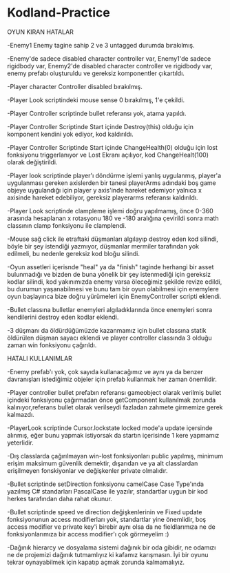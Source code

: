 # Kodland-Practice

OYUN KIRAN HATALAR

-Enemy1 Enemy tagine sahip 2 ve 3 untagged durumda bırakılmış.

-Enemy'de sadece disabled character controller var, Enemy1'de sadece rigidbody var, Enemy2'de disabled character controller ve rigidbody var, enemy prefabı oluşturuldu ve gereksiz komponentler çıkartıldı.

-Player character Controller disabled bırakılmış.

-Player Look scriptindeki mouse sense 0 bırakılmış, 1'e çekildi.

-Player Controller scriptinde bullet referansı yok, atama yapıldı.

-Player Controller Scriptinde Start içinde Destroy(this) olduğu için komponent kendini yok ediyor, kod kaldırıldı.

-Player Controller Scriptinde Start içinde ChangeHealth(0) olduğu için lost fonksiyonu triggerlanıyor ve Lost Ekranı açılıyor, kod ChangeHealt(100) olarak değiştirildi.

-Player look scriptinde player'ı döndürme işlemi yanlış uygulanmış, player'a uygulanması gereken axislerden bir tanesi playerArms adındaki boş game objeye uygulandığı için player y axis'inde hareket edemiyor yalnıca x axisinde hareket edebiliyor, gereksiz playerarms referansı kaldırıldı.

-Player Look scriptinde clampleme işlemi doğru yapılmamış, önce 0-360 arasında hesaplanan x rotasyonu 180 ve -180 aralığına çevirildi sonra math classının clamp fonksiyonu ile clamplendi.

-Mouse sağ click ile etraftaki düşmanları algılayıp destroy eden kod silindi, böyle bir şey istendiği yazmıyor, düşmanlar mermiler tarafından yok edilmeli, bu nedenle gereksiz kod bloğu silindi.

-Oyun assetleri içerisnde "heal" ya da "finish" taginde herhangi bir asset bulunmadığı ve bizden de buna yönelik bir şey istenmediği için gereksiz kodlar silindi, kod yakınımızda enemy varsa öleceğimiz şekilde revize edildi, bu durumun yaşanabilmesi ve bunu tam bir oyun olabilmesi için enemylere oyun başlayınca bize doğru yürümeleri için EnemyController scripti eklendi.

-Bullet classına bulletlar enemyleri algıladıklarında önce enemyleri sonra kendilerini destroy eden kodlar eklendi.

-3 düşmanı da öldürdüğümüzde kazanmamız için bullet classına statik öldürülen düşman sayacı eklendi ve player controller classında 3 olduğu zaman win fonksiyonu çağırıldı.


HATALI KULLANIMLAR

-Enemy prefab'ı yok, çok sayıda kullanacağımız ve aynı ya da benzer davranışları istediğimiz objeler için prefab kullanmak her zaman önemlidir.

-Player controller bullet prefabın referansı gameobject olarak verilmiş bullet içindeki fonksiyonu çağırmadan önce getComponent kullanılmak zorunda kalınıyor,referans bullet olarak verilseydi fazladan zahmete girmemize gerek kalmazdı.

-PlayerLook scriptinde Cursor.lockstate locked mode'a update içersinde alınmış, eğer bunu yapmak istiyorsak da startın içerisinde 1 kere yapmamız yeterlidir. 

-Dış classlarda çağırılmayan win-lost fonksiyonları public yapılmış, minimum erişim maksimum güvenlik demektir, dışarıdan ve ya alt classlardan erişilmeyen fonskiyonlar ve değişkenler private olmalıdır.

-Bullet scriptinde setDirection fonksiyonu camelCase Case Type'ında yazılmış C# standarları PascalCase ile yazılır, standartlar uygun bir kod herkes tarafından daha rahat okunur.

-Bullet scriptinde speed ve direction değişkenlerinin ve Fixed update fonksiyonunun access modifierları yok, standartlar yine önemlidir, boş access modifier ve private key'i birebir aynı olsa da ne fieldlarımıza ne de fonksiyonlarımıza bir access modifier'ı çok görmeyelim :)

-Dağınık hierarcy ve dosyalama sistemi dağınık bir oda gibidir, ne odamızı ne de projemizi dağınık tutmamlıyız ki kafamız karışmasın.
İyi bir oyunu tekrar oynayabilmek için kapatıp açmak zorunda kalmamalıyız.



